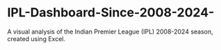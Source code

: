 # IPL-Dashboard-Since-2008-2024-
A visual analysis of the Indian Premier League (IPL) 2008-2024  season, created using Excel.
